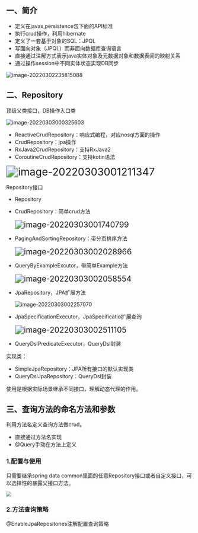 ## 一、简介

- 定义在javax,persistence包下面的API标准
- 执行crud操作，利用hibernate
- 定义了一套基于对象的SQL：JPQL
- 写面向对象（JPQL）而非面向数据库查询语言
- 直接通过注解方式表示java实体对象及元数据对象和数据表间的映射关系
- 通过操作session中不同实体状态实现DB同步

![image-20220302235815088](https://cdn.jsdelivr.net/gh/JarvisTH/picbed/img/20220302235824.png)

## 二、Repository

顶级父类接口，DB操作入口类

![image-20220303000325603](https://cdn.jsdelivr.net/gh/JarvisTH/picbed/img/20220303000327.png)

- ReactiveCrudRepository：响应式编程，对应nosql方面的操作
- CrudRepository：jpa操作
- RxJava2CrudRepository：支持RxJava2
- CoroutineCrudRepository：支持kotin语法

<img src="https://cdn.jsdelivr.net/gh/JarvisTH/picbed/img/20220303001226.png" alt="image-20220303001211347" style="zoom: 200%;" />

Repository接口

- Repository

- CrudRepository：简单crud方法

  <img src="https://cdn.jsdelivr.net/gh/JarvisTH/picbed/img/20220303001746.png" alt="image-20220303001740799" style="zoom:150%;" />

- PagingAndSortingRepository：带分页排序方法

  <img src="https://cdn.jsdelivr.net/gh/JarvisTH/picbed/img/20220303002033.png" alt="image-20220303002028966" style="zoom:150%;" />

- QueryByExampleExcutor，带简单Example方法

  <img src="../../../../picbed/store/picbed/img/image-20220303002058554.png" alt="image-20220303002058554" style="zoom:150%;" />

- JpaRepository，JPA扩展方法

  ![image-20220303002257070](https://cdn.jsdelivr.net/gh/JarvisTH/picbed/img/20220303002258.png)

- JpaSpecificationExecutor，JpaSpecificatio扩展查询

  <img src="../../../../picbed/store/picbed/img/image-20220303002511105.png" alt="image-20220303002511105" style="zoom:150%;" />

- QueryDslPredicateExecutor，QueryDsl封装

实现类：

- SimpleJpaRepository：JPA所有接口的默认实现类
- QueryDslJpaRepository：QueryDsl封装

使用是根据实际场景继承不同接口，理解动态代理的作用。

## 三、查询方法的命名方法和参数

利用方法名定义查询方法做crud。

- 直接通过方法名实现
- @Query手动在方法上定义

### 1.配置与使用

只需要继承spring data common里面的任意Repository接口或者自定义接口，可以选择性的暴露父接口方法。

<img src="https://cdn.jsdelivr.net/gh/JarvisTH/picbed/img/20220303003128.png" style="zoom:80%;" />

### 2.方法查询策略

@EnableJpaRepositories注解配置查询策略